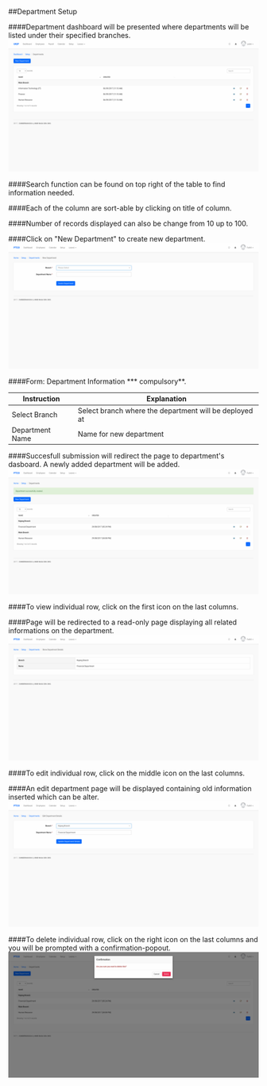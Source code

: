 ##Department Setup

####Department dashboard will be presented where departments will be listed under their specified branches.
![Department Dashboard](/Images/Department/department_dashboard.png)

####Search function can be found on top right of the table to find information needed.

####Each of the column are sort-able by clicking on title of column.

####Number of records displayed can also be change from 10 up to 100.

####Click on "New Department" to create new department.
![Create Department](/Images/Department/department_create.png)

####Form: Department Information *** compulsory**.

| Instruction  | Explanation |
| ------------- | ------------- |
| Select Branch | Select branch where the department will be deployed at |
| Department Name  | Name for new department |

####Succesfull submission will redirect the page to department's dasboard. A newly added department will be added.
![Success Department](/Images/Department/department_success.png)

####To view individual row, click on the first icon on the last columns.

####Page will be redirected to a read-only page displaying all related informations on the department.
![Show Department](/Images/Department/department_show.png)

####To edit individual row, click on the middle icon on the last columns.

####An edit department page will be displayed containing old information inserted which can be alter.
![Edit Department](/Images/Department/department_edit.png)

####To delete individual row, click on the right icon on the last columns and you will be prompted with a confirmation-popout.
![Delete Department](/Images/Department/department_delete.png)
